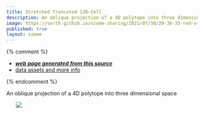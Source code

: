 ```yaml
---
title: Stretched Truncated 120-Cell
description: An oblique projection of a 4D polytope into three dimensional space	
image: https://vorth.github.io/vzome-sharing/2022/07/30/20-36-35-red-stretch-H4-1100/red-stretch-H4-1100.png
published: true
layout: vzome
---
```


{% comment %}
 - [***web page generated from this source***](<https://vorth.github.io/vzome-sharing/2022/07/30/red-stretch-H4-1100-20-36-35.html>)
 - [data assets and more info](<https://github.com/vorth/vzome-sharing/tree/main/2022/07/30/20-36-35-red-stretch-H4-1100/>)
 
{% endcomment %}

An oblique projection of a 4D polytope into three dimensional space	

<vzome-viewer style="width: 87%; height: 60vh; margin: 5%"
       src="https://vorth.github.io/vzome-sharing/2022/07/30/20-36-35-red-stretch-H4-1100/red-stretch-H4-1100.vZome" >
  <img src="https://vorth.github.io/vzome-sharing/2022/07/30/20-36-35-red-stretch-H4-1100/red-stretch-H4-1100.png" />
</vzome-viewer>